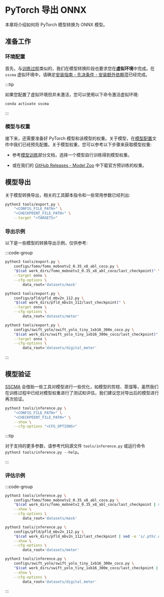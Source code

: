 # PyTorch 导出 ONNX

本章将介绍如何将 PyTorch 模型转换为 ONNX 模型。

## 准备工作

### 环境配置

首先，与[训练过程](../training/overview)类似的，我们在模型转换阶段也要求您在**虚拟环境**中完成。在 `sscma` 虚拟环境中，请确定[安装指南 - 先决条件 - 安装额外依赖项](../../introduction/installation#step-4-%E5%AE%89%E8%A3%85%E9%A2%9D%E5%A4%96%E7%9A%84%E4%BE%9D%E8%B5%96%E9%A1%B9-%E5%8F%AF%E9%80%89)已经完成。

:::tip

如果您配置了虚拟环境但并未激活，您可以使用以下命令激活虚拟环境:

```sh
conda activate sscma
```

:::

### 模型与权重

接下来，还需要准备好 PyTorch 模型和该模型的权重。关于模型，在[模型配置](../config)文件中我们已经预先配置。关于模型权重，您可以参考以下步骤来获取模型权重:

- 参考[模型训练](../training/overview)部分文档，选择一个模型自行训练得到模型权重。

- 或在我们的 [GitHub Releases - Model Zoo](https://github.com/Seeed-Studio/ModelAssistant/releases/tag/model_zoo) 中下载官方预训练的权重。

## 模型导出

关于模型转换导出，相关的工具脚本指令和一些常用参数已经列出:

```sh
python3 tools/export.py \
    "<CONFIG_FILE_PATH>" \
    "<CHECKPOINT_FILE_PATH>" \
    --target "<TARGETS>"
```

### 导出示例

以下是一些模型的转换导出示例，仅供参考:

:::code-group

```sh [FOMO Model Conversion]
python3 tools/export.py \
    configs/fomo/fomo_mobnetv2_0.35_x8_abl_coco.py \
    "$(cat work_dirs/fomo_mobnetv2_0.35_x8_abl_coco/last_checkpoint)" \
    --target onnx \
    --cfg-options \
        data_root='datasets/mask'
```

```sh [PFLD Model Conversion]
python3 tools/export.py \
    configs/pfld/pfld_mbv2n_112.py \
    "$(cat work_dirs/pfld_mbv2n_112/last_checkpoint)" \
    --target onnx \
    --cfg-options \
        data_root='datasets/meter'
```

```sh [SWIFT-YOLO Model Conversion]
python3 tools/export.py \
    configs/swift_yolo/swift_yolo_tiny_1xb16_300e_coco.py \
    "$(cat work_dirs/swift_yolo_tiny_1xb16_300e_coco/last_checkpoint)" \
    --target onnx \
    --cfg-options \
        data_root='datasets/digital_meter'
```

:::

## 模型验证

[SSCMA](https://github.com/Seeed-Studio/ModelAssistant) 会借助一些工具对模型进行一些优化，如模型的剪枝、蒸馏等，虽然我们在训练过程中已经对模型权重进行了测试和评估，我们建议您对导出后的模型进行再次验证。

```sh
python3 tools/inference.py \
    "<CONFIG_FILE_PATH>" \
    "<CHECKPOINT_FILE_PATH>" \
    --show \
    --cfg-options "<CFG_OPTIONS>"
```

:::tip

对于支持的更多参数，请参考代码源文件 `tools/inference.py` 或运行命令 `python3 tools/inference.py --help`。

:::

### 评估示例

:::code-group

```sh [FOMO Model Validation]
python3 tools/inference.py \
    configs/fomo/fomo_mobnetv2_0.35_x8_abl_coco.py \
    "$(cat work_dirs/fomo_mobnetv2_0.35_x8_abl_coco/last_checkpoint | sed -e 's/.pth/.onnx/g')" \
    --show \
    --cfg-options \
        data_root='datasets/mask'
```

```sh [PFLD Model Validation]
python3 tools/inference.py \
    configs/pfld/pfld_mbv2n_112.py \
    "$(cat work_dirs/pfld_mbv2n_112/last_checkpoint | sed -e 's/.pth/.onnx/g')" \
    --show \
    --cfg-options \
        data_root='datasets/meter'
```

```sh [SWIFT-YOLO Model Validation]
python3 tools/inference.py \
    configs/swift_yolo/swift_yolo_tiny_1xb16_300e_coco.py \
    "$(cat work_dirs/swift_yolo_tiny_1xb16_300e_coco/last_checkpoint | sed -e 's/.pth/.onnx/g')" \
    --show \
    --cfg-options \
        data_root='datasets/digital_meter'
```

:::
